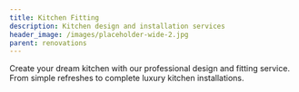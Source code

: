 ```yaml
---
title: Kitchen Fitting
description: Kitchen design and installation services
header_image: /images/placeholder-wide-2.jpg
parent: renovations
---
```


Create your dream kitchen with our professional design and fitting service. From simple refreshes to complete luxury kitchen installations.
